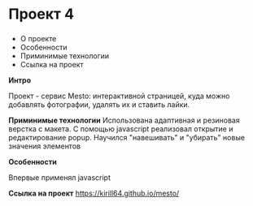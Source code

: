 # Проект 4
### 
* О проекте
* Особенности
* Приминимые технологии
* Ссылка на проект

**Интро**

 Проект - сервис Mesto: интерактивной страницей, куда можно добавлять фотографии, удалять их и ставить лайки.

 **Приминимые технологии**
Использована адаптивная и резиновая верстка с макета. С помощью javascript реализовал открытие и редактирование popup.
Научился "навешивать" и "убирать" новые значения элементов

**Особенности**

 Впервые применял javascript 

**Ссылка на проект**
https://kirill64.github.io/mesto/